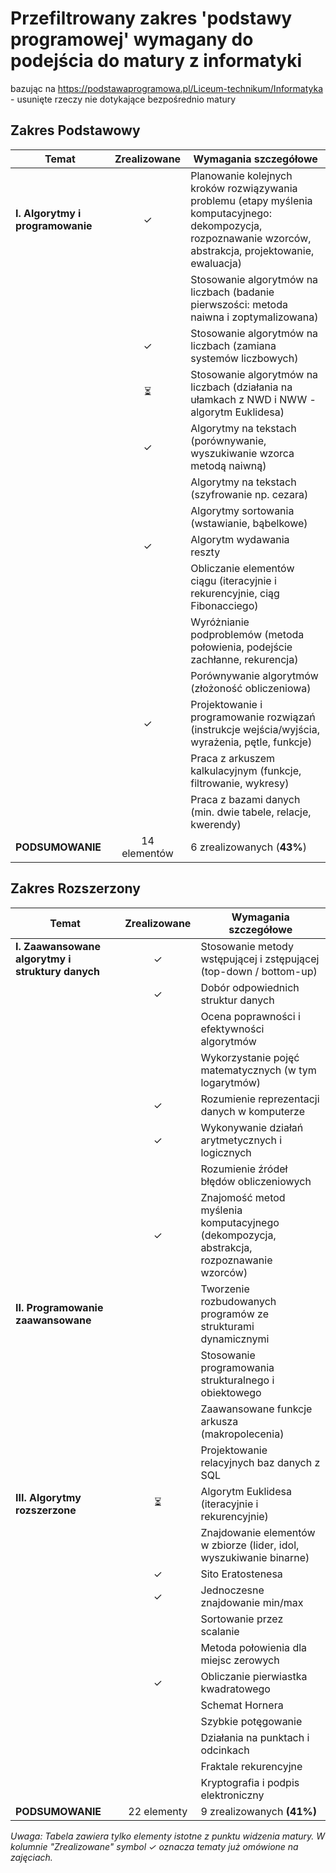 # Przefiltrowany zakres 'podstawy programowej' wymagany do podejścia do matury z informatyki
bazując na https://podstawaprogramowa.pl/Liceum-technikum/Informatyka - usunięte rzeczy nie dotykające bezpośrednio matury

## Zakres Podstawowy

| Temat | Zrealizowane | Wymagania szczegółowe |
|-------|:------------:|----------------------|
| **I. Algorytmy i programowanie** | ✓ | Planowanie kolejnych kroków rozwiązywania problemu (etapy myślenia komputacyjnego: dekompozycja, rozpoznawanie wzorców, abstrakcja, projektowanie, ewaluacja) |
| | | Stosowanie algorytmów na liczbach (badanie pierwszości: metoda naiwna i zoptymalizowana) |
| | ✓ | Stosowanie algorytmów na liczbach (zamiana systemów liczbowych) |
| | ⏳ | Stosowanie algorytmów na liczbach (działania na ułamkach z NWD i NWW - algorytm Euklidesa) |
| | ✓ | Algorytmy na tekstach (porównywanie, wyszukiwanie wzorca metodą naiwną) |
| | | Algorytmy na tekstach (szyfrowanie np. cezara) |
| | | Algorytmy sortowania (wstawianie, bąbelkowe) |
| | ✓ | Algorytm wydawania reszty |
| | | Obliczanie elementów ciągu (iteracyjnie i rekurencyjnie, ciąg Fibonacciego) |
| | | Wyróżnianie podproblemów (metoda połowienia, podejście zachłanne, rekurencja) |
| | | Porównywanie algorytmów (złożoność obliczeniowa) |
| | ✓ | Projektowanie i programowanie rozwiązań (instrukcje wejścia/wyjścia, wyrażenia, pętle, funkcje) |
| | | Praca z arkuszem kalkulacyjnym (funkcje, filtrowanie, wykresy) |
| | | Praca z bazami danych (min. dwie tabele, relacje, kwerendy) |
| **PODSUMOWANIE** | 14 elementów | 6 zrealizowanych (**43%**) |

## Zakres Rozszerzony

| Temat | Zrealizowane | Wymagania szczegółowe |
|-------|:------------:|----------------------|
| **I. Zaawansowane algorytmy i struktury danych** | ✓ | Stosowanie metody wstępującej i zstępującej (top-down / bottom-up) |
| | ✓ | Dobór odpowiednich struktur danych |
| | | Ocena poprawności i efektywności algorytmów |
| | | Wykorzystanie pojęć matematycznych (w tym logarytmów) |
| | ✓ | Rozumienie reprezentacji danych w komputerze |
| | ✓ | Wykonywanie działań arytmetycznych i logicznych |
| | | Rozumienie źródeł błędów obliczeniowych |
| | ✓ | Znajomość metod myślenia komputacyjnego (dekompozycja, abstrakcja, rozpoznawanie wzorców) |
| **II. Programowanie zaawansowane** | | Tworzenie rozbudowanych programów ze strukturami dynamicznymi |
| | | Stosowanie programowania strukturalnego i obiektowego |
| | | Zaawansowane funkcje arkusza (makropolecenia) |
| | | Projektowanie relacyjnych baz danych z SQL |
| **III. Algorytmy rozszerzone** |⏳  | Algorytm Euklidesa (iteracyjnie i rekurencyjnie) |
| | | Znajdowanie elementów w zbiorze (lider, idol, wyszukiwanie binarne) |
| | ✓ | Sito Eratostenesa |
| | ✓ | Jednoczesne znajdowanie min/max |
| | | Sortowanie przez scalanie |
| | | Metoda połowienia dla miejsc zerowych |
| | ✓ | Obliczanie pierwiastka kwadratowego |
| | | Schemat Hornera |
| | | Szybkie potęgowanie |
| | | Działania na punktach i odcinkach |
| | | Fraktale rekurencyjne |
| | | Kryptografia i podpis elektroniczny |
| **PODSUMOWANIE** | 22 elementy | 9 zrealizowanych **(41%)** |

_Uwaga: Tabela zawiera tylko elementy istotne z punktu widzenia matury. W kolumnie "Zrealizowane" symbol ✓ oznacza tematy już omówione na zajęciach._
